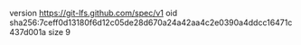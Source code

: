 version https://git-lfs.github.com/spec/v1
oid sha256:7ceff0d13180f6d12c05de28d670a24a42aa4c2e0390a4ddcc16471c437d001a
size 9
